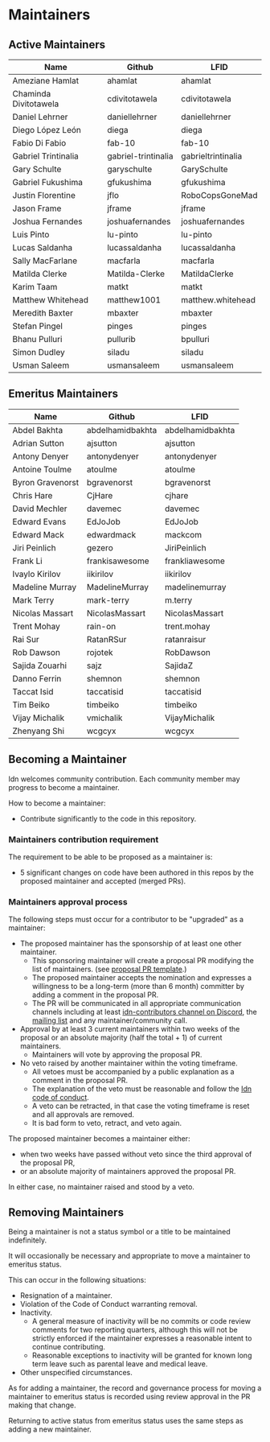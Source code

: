 # Maintainers

<!-- Please keep all lists sorted alphabetically by github -->

## Active Maintainers

<!-- idn-maintainers group has maintainer access to idn repo -->

| Name             | Github           | LFID             |
| ---------------- | ---------------- | ---------------- |
| Ameziane Hamlat   | ahamlat         | ahamlat          |
| Chaminda Divitotawela | cdivitotawela    | cdivitotawela    |
| Daniel Lehrner   | daniellehrner    | daniellehrner    |
| Diego López León | diega            | diega            |
| Fabio Di Fabio   | fab-10           | fab-10           |
| Gabriel Trintinalia | gabriel-trintinalia | gabrieltrintinalia |
| Gary Schulte     | garyschulte      | GarySchulte      | 
| Gabriel Fukushima| gfukushima       | gfukushima       |
| Justin Florentine| jflo             | RoboCopsGoneMad  |
| Jason Frame      | jframe           | jframe           |
| Joshua Fernandes | joshuafernandes  | joshuafernandes  |
| Luis Pinto       | lu-pinto         | lu-pinto         |
| Lucas Saldanha   | lucassaldanha    | lucassaldanha    |
| Sally MacFarlane | macfarla         | macfarla         |
| Matilda Clerke   | Matilda-Clerke   | MatildaClerke    |
| Karim Taam       | matkt            | matkt            |
| Matthew Whitehead| matthew1001      | matthew.whitehead      |
| Meredith Baxter  | mbaxter          | mbaxter          |
| Stefan Pingel    | pinges           | pinges           |
| Bhanu Pulluri    | pullurib         | bpulluri         |
| Simon Dudley     | siladu           | siladu           |
| Usman Saleem     | usmansaleem      | usmansaleem      |


## Emeritus Maintainers

| Name             | Github           | LFID             |
|------------------|------------------|------------------|
| Abdel Bakhta     | abdelhamidbakhta | abdelhamidbakhta |
| Adrian Sutton    | ajsutton         | ajsutton         |
| Antony Denyer    | antonydenyer     | antonydenyer     |
| Antoine Toulme   | atoulme          | atoulme          |
| Byron Gravenorst | bgravenorst      | bgravenorst      |
| Chris Hare       | CjHare           | cjhare           |
| David Mechler    | davemec          | davemec          |
| Edward Evans     | EdJoJob          | EdJoJob          |
| Edward Mack      | edwardmack       | mackcom          | 
| Jiri Peinlich    | gezero           | JiriPeinlich     |
| Frank Li         | frankisawesome   | frankliawesome   |
| Ivaylo Kirilov   | iikirilov        | iikirilov        |
| Madeline Murray  | MadelineMurray   | madelinemurray   |
| Mark Terry       | mark-terry       | m.terry          |
| Nicolas Massart  | NicolasMassart   | NicolasMassart   |
| Trent Mohay      | rain-on          | trent.mohay      |
| Rai Sur          | RatanRSur        | ratanraisur      |
| Rob Dawson       | rojotek          | RobDawson        |
| Sajida Zouarhi   | sajz             | SajidaZ          |
| Danno Ferrin     | shemnon          | shemnon          |
| Taccat Isid      | taccatisid       | taccatisid       |
| Tim Beiko        | timbeiko         | timbeiko         |
| Vijay Michalik   | vmichalik        | VijayMichalik    |
| Zhenyang Shi     | wcgcyx           | wcgcyx           |

## Becoming a Maintainer

Idn welcomes community contribution.
Each community member may progress to become a maintainer.

How to become a maintainer:

- Contribute significantly to the code in this repository.
  
### Maintainers contribution requirement

The requirement to be able to be proposed as a maintainer is:

- 5 significant changes on code have been authored in this repos by the proposed maintainer and accepted (merged PRs).
  
### Maintainers approval process

The following steps must occur for a contributor to be "upgraded" as a maintainer:

- The proposed maintainer has the sponsorship of at least one other maintainer.
  - This sponsoring maintainer will create a proposal PR modifying the list of
    maintainers. (see [proposal PR template](#proposal-pr-template).)
  - The proposed maintainer accepts the nomination and expresses a willingness
    to be a long-term (more than 6 month) committer by adding a comment in the proposal PR.
  - The PR will be communicated in all appropriate communication channels
    including at least [idn-contributors channel on Discord](https://discord.com/invite/idnecology),
    the [mailing list](https://lists.idnecology.org/g/idn)
    and any maintainer/community call.
- Approval by at least 3 current maintainers within two weeks of the proposal or
  an absolute majority (half the total + 1) of current maintainers.
  - Maintainers will vote by approving the proposal PR.
- No veto raised by another maintainer within the voting timeframe.
  - All vetoes must be accompanied by a public explanation as a comment in the
    proposal PR.
  - The explanation of the veto must be reasonable and follow the [Idn code of conduct](https://wiki.idnecology.org/display/BESU/Code+of+Conduct).
  - A veto can be retracted, in that case the voting timeframe is reset and all approvals are removed.
  - It is bad form to veto, retract, and veto again.
  
The proposed maintainer becomes a maintainer either:

  - when two weeks have passed without veto since the third approval of the proposal PR,
  - or an absolute majority of maintainers approved the proposal PR.

In either case, no maintainer raised and stood by a veto.

## Removing Maintainers

Being a maintainer is not a status symbol or a title to be maintained indefinitely.

It will occasionally be necessary and appropriate to move a maintainer to emeritus status.

This can occur in the following situations:

- Resignation of a maintainer.
- Violation of the Code of Conduct warranting removal.
- Inactivity.
  - A general measure of inactivity will be no commits or code review comments
    for two reporting quarters, although this will not be strictly enforced if
    the maintainer expresses a reasonable intent to continue contributing.
  - Reasonable exceptions to inactivity will be granted for known long term
    leave such as parental leave and medical leave.
- Other unspecified circumstances.

As for adding a maintainer, the record and governance process for moving a
maintainer to emeritus status is recorded using review approval in the PR making that change.

Returning to active status from emeritus status uses the same steps as adding a
new maintainer.



